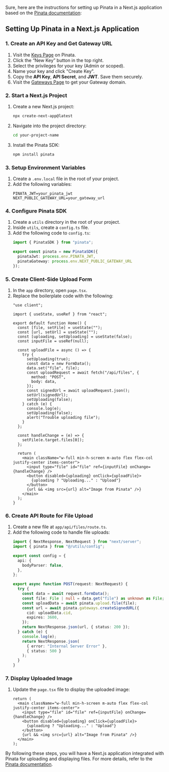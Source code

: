 Sure, here are the instructions for setting up Pinata in a Next.js application based on the [Pinata documentation](https://docs.pinata.cloud/frameworks/next-js):

## Setting Up Pinata in a Next.js Application

### 1. Create an API Key and Get Gateway URL

1. Visit the [Keys Page](https://app.pinata.cloud/keys) on Pinata.
2. Click the “New Key” button in the top right.
3. Select the privileges for your key (Admin or scoped).
4. Name your key and click "Create Key".
5. Copy the **API Key**, **API Secret**, and **JWT**. Save them securely.
6. Visit the [Gateways Page](https://app.pinata.cloud/gateways) to get your Gateway domain.

### 2. Start a Next.js Project

1. Create a new Next.js project:
    ```bash
    npx create-next-app@latest
    ```
2. Navigate into the project directory:
    ```bash
    cd your-project-name
    ```
3. Install the Pinata SDK:
    ```bash
    npm install pinata
    ```

### 3. Setup Environment Variables

1. Create a `.env.local` file in the root of your project.
2. Add the following variables:
    ```
    PINATA_JWT=your_pinata_jwt
    NEXT_PUBLIC_GATEWAY_URL=your_gateway_url
    ```

### 4. Configure Pinata SDK

1. Create a `utils` directory in the root of your project.
2. Inside `utils`, create a `config.ts` file.
3. Add the following code to `config.ts`:
    ```typescript
    import { PinataSDK } from "pinata";

    export const pinata = new PinataSDK({
      pinataJwt: process.env.PINATA_JWT,
      pinataGateway: process.env.NEXT_PUBLIC_GATEWAY_URL
    });
    ```

### 5. Create Client-Side Upload Form

1. In the `app` directory, open `page.tsx`.
2. Replace the boilerplate code with the following:
    ```typescript:app/page.tsx
    "use client";

    import { useState, useRef } from "react";

    export default function Home() {
      const [file, setFile] = useState("");
      const [url, setUrl] = useState("");
      const [uploading, setUploading] = useState(false);
      const inputFile = useRef(null);

      const uploadFile = async () => {
        try {
          setUploading(true);
          const data = new FormData();
          data.set("file", file);
          const uploadRequest = await fetch("/api/files", {
            method: "POST",
            body: data,
          });
          const signedUrl = await uploadRequest.json();
          setUrl(signedUrl);
          setUploading(false);
        } catch (e) {
          console.log(e);
          setUploading(false);
          alert("Trouble uploading file");
        }
      };

      const handleChange = (e) => {
        setFile(e.target.files[0]);
      };

      return (
        <main className="w-full min-h-screen m-auto flex flex-col justify-center items-center">
          <input type="file" id="file" ref={inputFile} onChange={handleChange} />
          <button disabled={uploading} onClick={uploadFile}>
            {uploading ? "Uploading..." : "Upload"}
          </button>
          {url && <img src={url} alt="Image from Pinata" />}
        </main>
      );
    }
    ```

### 6. Create API Route for File Upload

1. Create a new file at `app/api/files/route.ts`.
2. Add the following code to handle file uploads:
    ```typescript:app/api/files/route.ts
    import { NextResponse, NextRequest } from "next/server";
    import { pinata } from "@/utils/config";

    export const config = {
      api: {
        bodyParser: false,
      },
    };

    export async function POST(request: NextRequest) {
      try {
        const data = await request.formData();
        const file: File | null = data.get("file") as unknown as File;
        const uploadData = await pinata.upload.file(file);
        const url = await pinata.gateways.createSignedURL({
          cid: uploadData.cid,
          expires: 3600,
        });
        return NextResponse.json(url, { status: 200 });
      } catch (e) {
        console.log(e);
        return NextResponse.json(
          { error: "Internal Server Error" },
          { status: 500 }
        );
      }
    }
    ```

### 7. Display Uploaded Image

1. Update the `page.tsx` file to display the uploaded image:
    ```typescript:app/page.tsx
    return (
      <main className="w-full min-h-screen m-auto flex flex-col justify-center items-center">
        <input type="file" id="file" ref={inputFile} onChange={handleChange} />
        <button disabled={uploading} onClick={uploadFile}>
          {uploading ? "Uploading..." : "Upload"}
        </button>
        {url && <img src={url} alt="Image from Pinata" />}
      </main>
    );
    ```

By following these steps, you will have a Next.js application integrated with Pinata for uploading and displaying files. For more details, refer to the [Pinata documentation](https://docs.pinata.cloud/frameworks/next-js).